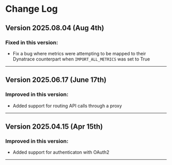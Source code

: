 # Change Log

## Version 2025.08.04 (Aug 4th)

### Fixed in this version:

- Fix a bug where metrics were attempting to be mapped to their Dynatrace counterpart when `IMPORT_ALL_METRICS` was set to True

---

## Version 2025.06.17 (June 17th)

### Improved in this version:

- Added support for routing API calls through a proxy

---

## Version 2025.04.15 (Apr 15th)

### Improved in this version:

- Added support for authenticaton with OAuth2

---
